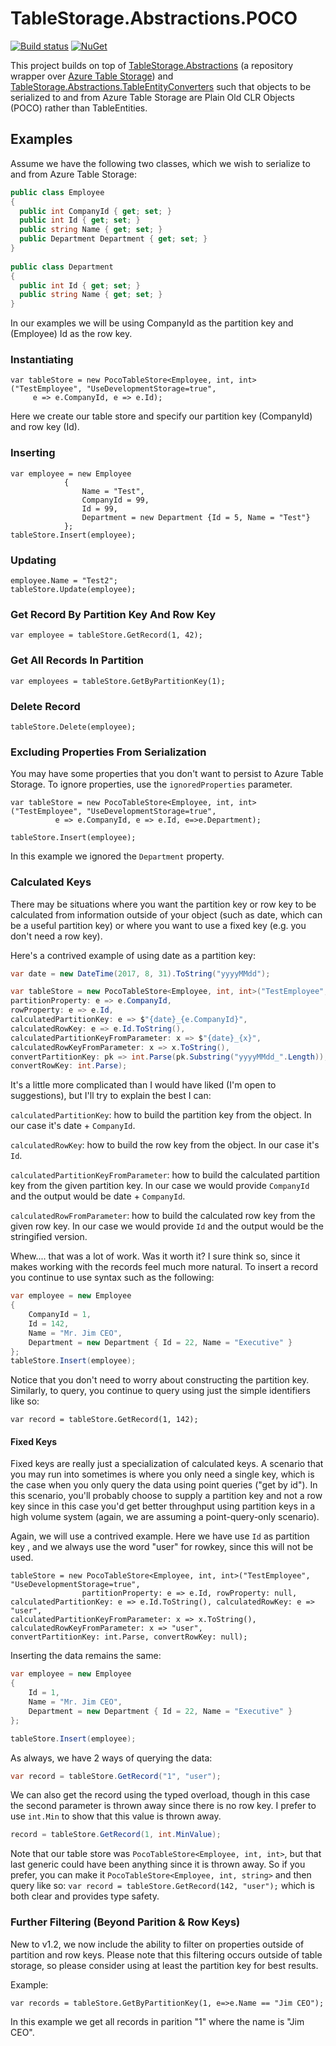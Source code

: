 # TableStorage.Abstractions.POCO
[![Build status](https://ci.appveyor.com/api/projects/status/fx9j8yc06s9ib4n9?svg=true)](https://ci.appveyor.com/project/giometrix/tablestorage-abstractions-poco)
[![NuGet](https://img.shields.io/nuget/v/TableStorage.Abstractions.POCO.svg)](https://www.nuget.org/packages/TableStorage.Abstractions.POCO/1.0.0)

This project builds on top of [TableStorage.Abstractions](https://github.com/Tazmainiandevil/TableStorage.Abstractions) (a repository wrapper over [Azure Table Storage](https://docs.microsoft.com/en-us/azure/cosmos-db/table-storage-how-to-use-dotnet)) and [TableStorage.Abstractions.TableEntityConverters](https://github.com/giometrix/TableStorage.Abstractions.TableEntityConverters) such that objects to be serialized to and from Azure Table Storage are Plain Old CLR Objects (POCO) rather than TableEntities.

## Examples
Assume we have the following two classes, which we wish to serialize to and from Azure Table Storage:

```csharp
public class Employee
{
  public int CompanyId { get; set; }
  public int Id { get; set; }
  public string Name { get; set; }
  public Department Department { get; set; }
}
  
public class Department
{
  public int Id { get; set; }
  public string Name { get; set; }
}
```

In our examples we will be using CompanyId as the partition key and (Employee) Id as the row key.

### Instantiating
```charp
var tableStore = new PocoTableStore<Employee, int, int>("TestEmployee", "UseDevelopmentStorage=true", 
     e => e.CompanyId, e => e.Id);
```
Here we create our table store and specify our partition key (CompanyId) and row key (Id).

### Inserting
```charp
var employee = new Employee
			{
				Name = "Test",
				CompanyId = 99,
				Id = 99,
				Department = new Department {Id = 5, Name = "Test"}
			};
tableStore.Insert(employee);
```

### Updating
```charp
employee.Name = "Test2";
tableStore.Update(employee);
```

### Get Record By Partition Key And Row Key
```charp
var employee = tableStore.GetRecord(1, 42);
```

### Get All Records In Partition
```charp
var employees = tableStore.GetByPartitionKey(1);
```

### Delete Record
```charp
tableStore.Delete(employee);
```
### Excluding Properties From Serialization
You may have some properties that you don't want to persist to Azure Table Storage.  To ignore properties, use the ```ignoredProperties``` parameter.
```charp
var tableStore = new PocoTableStore<Employee, int, int>("TestEmployee", "UseDevelopmentStorage=true",
          e => e.CompanyId, e => e.Id, e=>e.Department);
	  
tableStore.Insert(employee);
```
In this example we ignored the ```Department``` property.

### Calculated Keys
There may be situations where you want the partition key or row key to be calculated from information outside of your object (such as date, which can be a useful partition key) or where you want to use a fixed key (e.g. you don't need a row key).

Here's a contrived example of using date as a partition key:

```csharp
var date = new DateTime(2017, 8, 31).ToString("yyyyMMdd");

var tableStore = new PocoTableStore<Employee, int, int>("TestEmployee", "UseDevelopmentStorage=true",
partitionProperty: e => e.CompanyId, 
rowProperty: e => e.Id, 
calculatedPartitionKey: e => $"{date}_{e.CompanyId}", 
calculatedRowKey: e => e.Id.ToString(),
calculatedPartitionKeyFromParameter: x => $"{date}_{x}",
calculatedRowKeyFromParameter: x => x.ToString(),
convertPartitionKey: pk => int.Parse(pk.Substring("yyyyMMdd_".Length)), 
convertRowKey: int.Parse);
```

It's a little more complicated than I would have liked (I'm open to suggestions), but I'll try to explain the best I can:

```calculatedPartitionKey```: how to build the partition key from the object.  In our case it's date + ```CompanyId```.

```calculatedRowKey```: how to build the row key from the object.  In our case it's ```Id```.

```calculatedPartitionKeyFromParameter```: how to build the calculated partition key from the given partition key.  In our case we would provide ```CompanyId``` and the output would be date + ```CompanyId```.

```calculatedRowFromParameter```: how to build the calculated row key from the given row key.  In our case we would provide ```Id``` and the output would be the stringified version.

Whew.... that was a lot of work.  Was it worth it?  I sure think so, since it makes working with the records feel much more natural.  To insert a record you continue to use syntax such as the following:
```csharp
var employee = new Employee
{
	CompanyId = 1,
	Id = 142,
	Name = "Mr. Jim CEO",
	Department = new Department { Id = 22, Name = "Executive" }
};
tableStore.Insert(employee);
```

Notice that you don't need to worry about constructing the partition key.  Similarly, to query, you continue to query using just the simple identifiers like so:
```charp
var record = tableStore.GetRecord(1, 142);
```
#### Fixed Keys
Fixed keys are really just a specialization of calculated keys.  A scenario that you may run into sometimes is where you only need a single key, which is the case when you only query the data using point queries ("get by id").  In this scenario, you'll probably choose to supply a partition key and not a row key since in this case you'd get better throughput using partition keys in a high volume system (again, we are assuming a point-query-only scenario).

Again, we will use a contrived example.  Here we have use ```Id``` as partition key , and we always use the word "user" for rowkey, since this will not be used.

```charp
tableStore = new PocoTableStore<Employee, int, int>("TestEmployee", "UseDevelopmentStorage=true",
				partitionProperty: e => e.Id, rowProperty: null, calculatedPartitionKey: e => e.Id.ToString(), calculatedRowKey: e => "user",
calculatedPartitionKeyFromParameter: x => x.ToString(),
calculatedRowKeyFromParameter: x => "user",
convertPartitionKey: int.Parse, convertRowKey: null);
```	

Inserting the data remains the same:
```csharp
var employee = new Employee
{
	Id = 1,
	Name = "Mr. Jim CEO",
	Department = new Department { Id = 22, Name = "Executive" }
};

tableStore.Insert(employee);
```

As always, we have 2 ways of querying the data:

```csharp
var record = tableStore.GetRecord("1", "user");
```

We can also get the record using the typed overload, though in this case the second parameter is thrown away since there is no row key.  I prefer to use ```int.Min``` to show that this value is thrown away.

```csharp
record = tableStore.GetRecord(1, int.MinValue);
```

Note that our table store was ```PocoTableStore<Employee, int, int>```, but that last generic could have been anything since it is thrown away.  So if you prefer, you can make it ```PocoTableStore<Employee, int, string>``` and then query like so: 
```var record = tableStore.GetRecord(142, "user");```
which is both clear and provides type safety.

### Further Filtering (Beyond Parition & Row Keys)
New to v1.2, we now include the ability to filter on properties outside of partition and row keys.  Please note that this filtering occurs outside of table storage, so please consider using at least the partition key for best results.

Example:

```charp
var records = tableStore.GetByPartitionKey(1, e=>e.Name == "Jim CEO");
```

In this example we get all records in parition "1" where the name is "Jim CEO".

